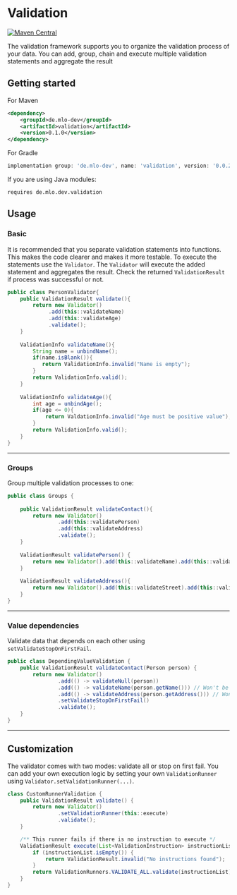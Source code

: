 # Validation

[![Maven Central](https://img.shields.io/maven-central/v/de.mlo-dev/validation.svg)](http://search.maven.org/#search|ga|1|g%3Ade.mlo-dev)

The validation framework supports you to organize the validation process of your data. You can add, group, chain and
execute multiple validation statements and aggregate the result

## Getting started

For Maven

```xml
<dependency>
    <groupId>de.mlo-dev</groupId>
    <artifactId>validation</artifactId>
    <version>0.1.0</version>
</dependency>
```

For Gradle

```gradle
implementation group: 'de.mlo-dev', name: 'validation', version: '0.0.2'
```

If you are using Java modules:

```
requires de.mlo.dev.validation
```

## Usage

### Basic

It is recommended that you separate validation statements into functions. This makes the code clearer and makes it more
testable. To execute the statements use the ```Validator```. The
```Validator``` will execute the added statement and aggregates the result. Check the returned
```ValidationResult``` if process was successful or not.

```java
public class PersonValidator{
    public ValidationResult validate(){
        return new Validator()
             .add(this::validateName)
             .add(this::validateAge)
             .validate();
    }
    
    ValidationInfo validateName(){
        String name = unbindName();
        if(name.isBlank()){
           return ValidationInfo.invalid("Name is empty");
        }
        return ValidationInfo.valid();
    }
    
    ValidationInfo validateAge(){
        int age = unbindAge();
        if(age <= 0){
            return ValdationInfo.invalid("Age must be positive value");
        }
        return ValidationInfo.valid();
    }
}
```

***

### Groups

Group multiple validation processes to one:

```java
public class Groups {
    
    public ValidationResult validateContact(){
        return new Validator()
                .add(this::validatePerson)
                .add(this::validateAddress)
                .validate();
    }
    
    ValidationResult validatePerson() {
        return new Validator().add(this::validateName).add(this::validateAge).validate();
    }
    
    ValidationResult validateAddress(){
        return new Validator().add(this::validateStreet).add(this::validateZipAndTown).validate();
    }
}
```

***

### Value dependencies

Validate data that depends on each other using ```setValidateStopOnFirstFail```.

```java
public class DependingValueValidation {
    public ValidationResult validateContact(Person person) {
        return new Validator()
                .add(() -> validateNull(person))
                .add(() -> validateName(person.getName())) // Won't be executed if 'person' was null
                .add(() -> validateAddress(person.getAddress())) // Won't be executed if 'person' was null or 'name' was empty
                .setValidateStopOnFirstFail()
                .validate();
    }
}
```

***

## Customization

The validator comes with two modes: validate all or stop on first fail. You can add your own execution logic by setting
your own ```ValidationRunner``` using
```Validator.setValidationRunner(...)```.

```java
class CustomRunnerValidation {
    public ValidationResult validate() {
        return new Validator()
                .setValidationRunner(this::execute)
                .validate();
    }

    /** This runner fails if there is no instruction to execute */
    ValidationResult execute(List<ValidationInstruction> instructionList) {
        if (instructionList.isEmpty()) {
            return ValidationResult.invalid("No instructions found");
        }
        return ValidationRunners.VALIDATE_ALL.validate(instructionList);
    }
}
```